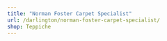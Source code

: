 ```yaml
---
title: "Norman Foster Carpet Specialist"
url: /darlington/norman-foster-carpet-specialist/
shop: Teppiche
---
```

